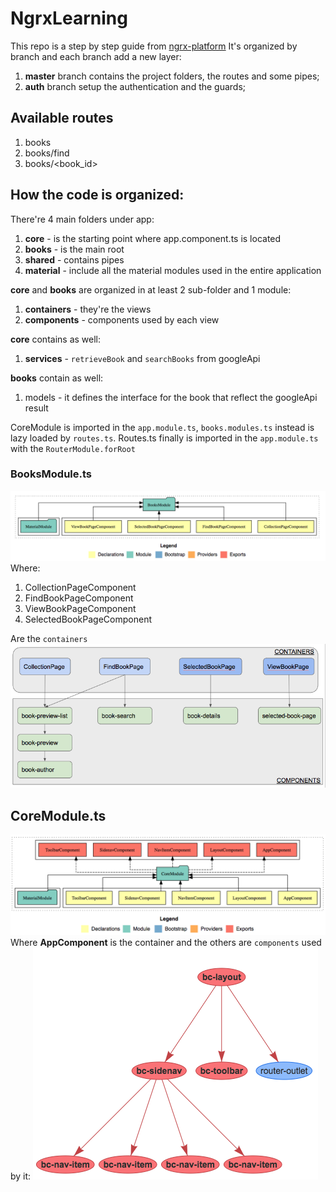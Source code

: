 # NgrxLearning
This repo is a step by step guide from [ngrx-platform](https://github.com/ngrx/platform/tree/master/example-app)
It's organized by branch and each branch add a new layer:
1. **master** branch contains the project folders, the routes and some pipes;
2. **auth** branch setup the authentication and the guards;


## Available routes
1. books
2. books/find
3. books/<book_id>

## How the code is organized:
There're 4 main folders under app:
1. **core** - is the starting point where app.component.ts is located
2. **books** - is the main root
3. **shared** - contains pipes
4. **material** - include all the material modules used in the entire application

**core** and **books** are organized in at least 2 sub-folder and 1 module:
1. **containers** - they're the views
2. **components** - components used by each view

**core** contains as well:
1. **services** - `retrieveBook` and `searchBooks` from googleApi

**books** contain as well:
1. models - it defines the interface for the book that reflect the googleApi result

CoreModule is imported in the `app.module.ts`, `books.modules.ts` instead is lazy loaded by `routes.ts`. Routes.ts finally is imported in the `app.module.ts` with the `RouterModule.forRoot`

### BooksModule.ts
![Alt text](./doc/BooksModule.png?raw=true)
Where:
1. CollectionPageComponent
2. FindBookPageComponent
3. ViewBookPageComponent
4. SelectedBookPageComponent

Are the `containers`
![Alt text](./doc/BooksStructure.png?raw=true)

## CoreModule.ts
![Alt text](./doc/CoreModule.png?raw=true)
Where **AppComponent** is the container and the others are `components` used by it:
![Alt text](./doc/AppComponent.png?raw=true)
